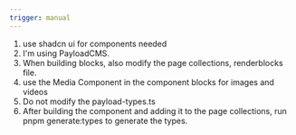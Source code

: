```yaml
---
trigger: manual
---
```


1. use shadcn ui for components needed
2. I'm using PayloadCMS. 
3. When building blocks, also modify the page collections, renderblocks file.
4. use the Media Component in the component blocks for images and videos
5. Do not modify the payload-types.ts
6. After building the component and adding it to the page collections, run pnpm 
generate:types to generate the types.
